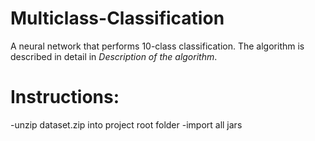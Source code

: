 # Multiclass-Classification
A neural network that performs 10-class classification.
The algorithm is described in detail in *Description of the algorithm*.

# Instructions:
-unzip dataset.zip into project root folder
-import all jars

